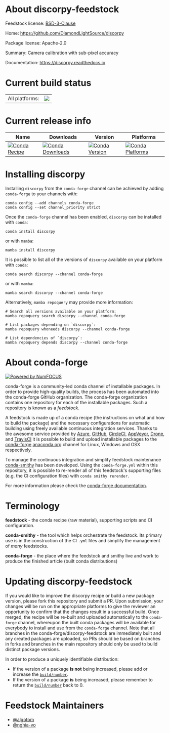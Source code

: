 About discorpy-feedstock
========================

Feedstock license: [BSD-3-Clause](https://github.com/conda-forge/discorpy-feedstock/blob/main/LICENSE.txt)

Home: https://github.com/DiamondLightSource/discorpy

Package license: Apache-2.0

Summary: Camera calibration with sub-pixel accuracy

Documentation: https://discorpy.readthedocs.io

Current build status
====================


<table><tr><td>All platforms:</td>
    <td>
      <a href="https://dev.azure.com/conda-forge/feedstock-builds/_build/latest?definitionId=14625&branchName=main">
        <img src="https://dev.azure.com/conda-forge/feedstock-builds/_apis/build/status/discorpy-feedstock?branchName=main">
      </a>
    </td>
  </tr>
</table>

Current release info
====================

| Name | Downloads | Version | Platforms |
| --- | --- | --- | --- |
| [![Conda Recipe](https://img.shields.io/badge/recipe-discorpy-green.svg)](https://anaconda.org/conda-forge/discorpy) | [![Conda Downloads](https://img.shields.io/conda/dn/conda-forge/discorpy.svg)](https://anaconda.org/conda-forge/discorpy) | [![Conda Version](https://img.shields.io/conda/vn/conda-forge/discorpy.svg)](https://anaconda.org/conda-forge/discorpy) | [![Conda Platforms](https://img.shields.io/conda/pn/conda-forge/discorpy.svg)](https://anaconda.org/conda-forge/discorpy) |

Installing discorpy
===================

Installing `discorpy` from the `conda-forge` channel can be achieved by adding `conda-forge` to your channels with:

```
conda config --add channels conda-forge
conda config --set channel_priority strict
```

Once the `conda-forge` channel has been enabled, `discorpy` can be installed with `conda`:

```
conda install discorpy
```

or with `mamba`:

```
mamba install discorpy
```

It is possible to list all of the versions of `discorpy` available on your platform with `conda`:

```
conda search discorpy --channel conda-forge
```

or with `mamba`:

```
mamba search discorpy --channel conda-forge
```

Alternatively, `mamba repoquery` may provide more information:

```
# Search all versions available on your platform:
mamba repoquery search discorpy --channel conda-forge

# List packages depending on `discorpy`:
mamba repoquery whoneeds discorpy --channel conda-forge

# List dependencies of `discorpy`:
mamba repoquery depends discorpy --channel conda-forge
```


About conda-forge
=================

[![Powered by
NumFOCUS](https://img.shields.io/badge/powered%20by-NumFOCUS-orange.svg?style=flat&colorA=E1523D&colorB=007D8A)](https://numfocus.org)

conda-forge is a community-led conda channel of installable packages.
In order to provide high-quality builds, the process has been automated into the
conda-forge GitHub organization. The conda-forge organization contains one repository
for each of the installable packages. Such a repository is known as a *feedstock*.

A feedstock is made up of a conda recipe (the instructions on what and how to build
the package) and the necessary configurations for automatic building using freely
available continuous integration services. Thanks to the awesome service provided by
[Azure](https://azure.microsoft.com/en-us/services/devops/), [GitHub](https://github.com/),
[CircleCI](https://circleci.com/), [AppVeyor](https://www.appveyor.com/),
[Drone](https://cloud.drone.io/welcome), and [TravisCI](https://travis-ci.com/)
it is possible to build and upload installable packages to the
[conda-forge](https://anaconda.org/conda-forge) [anaconda.org](https://anaconda.org/)
channel for Linux, Windows and OSX respectively.

To manage the continuous integration and simplify feedstock maintenance
[conda-smithy](https://github.com/conda-forge/conda-smithy) has been developed.
Using the ``conda-forge.yml`` within this repository, it is possible to re-render all of
this feedstock's supporting files (e.g. the CI configuration files) with ``conda smithy rerender``.

For more information please check the [conda-forge documentation](https://conda-forge.org/docs/).

Terminology
===========

**feedstock** - the conda recipe (raw material), supporting scripts and CI configuration.

**conda-smithy** - the tool which helps orchestrate the feedstock.
                   Its primary use is in the construction of the CI ``.yml`` files
                   and simplify the management of *many* feedstocks.

**conda-forge** - the place where the feedstock and smithy live and work to
                  produce the finished article (built conda distributions)


Updating discorpy-feedstock
===========================

If you would like to improve the discorpy recipe or build a new
package version, please fork this repository and submit a PR. Upon submission,
your changes will be run on the appropriate platforms to give the reviewer an
opportunity to confirm that the changes result in a successful build. Once
merged, the recipe will be re-built and uploaded automatically to the
`conda-forge` channel, whereupon the built conda packages will be available for
everybody to install and use from the `conda-forge` channel.
Note that all branches in the conda-forge/discorpy-feedstock are
immediately built and any created packages are uploaded, so PRs should be based
on branches in forks and branches in the main repository should only be used to
build distinct package versions.

In order to produce a uniquely identifiable distribution:
 * If the version of a package **is not** being increased, please add or increase
   the [``build/number``](https://docs.conda.io/projects/conda-build/en/latest/resources/define-metadata.html#build-number-and-string).
 * If the version of a package **is** being increased, please remember to return
   the [``build/number``](https://docs.conda.io/projects/conda-build/en/latest/resources/define-metadata.html#build-number-and-string)
   back to 0.

Feedstock Maintainers
=====================

* [@algotom](https://github.com/algotom/)
* [@nghia-vo](https://github.com/nghia-vo/)

